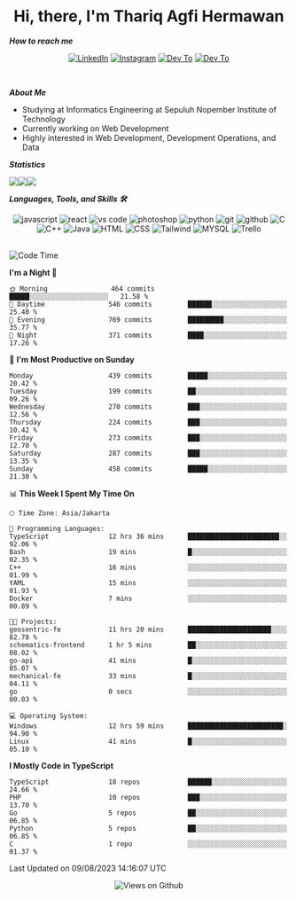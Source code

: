 <div align="center">
  <h1>Hi, there, I'm Thariq Agfi Hermawan</h1>
</div>


***How to reach me***
<p align='center'>
   <a href="https://www.linkedin.com/in/thariqagfihermawan" target="_blank"><img src="https://img.shields.io/badge/LinkedIn-0077B5?style=for-the-badge&logo=linkedin&logoColor=white" alt="LinkedIn"></a>
   <a href="https://www.instagram.com/thoriqagfi" target="_blank"><img src="https://img.shields.io/badge/Instagram-E4405F?style=for-the-badge&logo=instagram&logoColor=white" alt="Instagram"></a>
   <a href="https://medium.com/@thoriq.aghfi60" target="_blank"><img src="https://img.shields.io/badge/Medium-12100E?style=for-the-badge&logo=medium&logoColor=white" alt="Dev To"></a>
   <a href="https://linktr.ee/thoriqagfi" target="_blank"><img src="https://img.shields.io/badge/linktree-1de9b6?style=for-the-badge&logo=linktree&logoColor=white" alt="Dev To"></a>
</p>

<br>

***About Me***
- Studying at Informatics Engineering at Sepuluh Nopember Institute of Technology
- Currently working on Web Development
- Highly interested in Web Development, Development Operations, and Data

***Statistics***

<!-- [![GitHub Streak](http://github-readme-streak-stats.herokuapp.com?user=thoriqagfi&theme=dark)](https://git.io/streak-stats) -->

<div align="center">
  <div style="display: flex;">
    <img src="http://github-readme-streak-stats.herokuapp.com?user=thoriqagfi&theme=chartreuse-dark"/>
    <img src="https://github-readme-stats.vercel.app/api/top-langs/?username=thoriqagfi&layout=compact&&theme=chartreuse-dark&langs_count=8)](https://github.com/thoriqagfi"/>
    <img src="https://github-readme-stats.vercel.app/api?username=thoriqagfi&show_icons=true&theme=chartreuse-dark"/>
  </div>
</div>

<!-- [![Top Langs](https://github-readme-stats.vercel.app/api/top-langs/?username=thoriqagfi&layout=compact&&theme=chartreuse-dark&langs_count=8)](https://github.com/thoriqagfi)
< ![Agfi's GitHub stats](https://github-readme-stats.vercel.app/api?username=thoriqagfi&show_icons=true&theme=chartreuse-dark) -->

***Languages, Tools, and Skills 🛠***

  <div align="center">
    <img src="https://img.shields.io/badge/JavaScript-F7DF1E?style=for-the-badge&logo=javascript&logoColor=black" alt="javascript" />
    <img src="https://img.shields.io/badge/React-61DAFB?style=for-the-badge&logo=react&logoColor=black" alt="react" />
    <img src="https://img.shields.io/badge/vs%20code-007ACC?style=for-the-badge&logo=visual%20studio%20code&logoColor=white" alt="vs code" />
    <img src="https://img.shields.io/badge/adobe%20photoshop-31A8FF?style=for-the-badge&logo=adobe%20photoshop&logoColor=white" alt="photoshop" />
    <img src="https://img.shields.io/badge/python-3776AB?style=for-the-badge&logo=python&logoColor=white" alt="python" />
    <img src="https://img.shields.io/badge/Git-F05032?style=for-the-badge&logo=git&logoColor=white" alt="git" />
    <img src="https://img.shields.io/badge/GitHub-100000?style=for-the-badge&logo=github&logoColor=white" alt="github" />
    <img src="https://img.shields.io/badge/c-%2300599C.svg?style=for-the-badge&logo=c&logoColor=white" alt="C" />
    <img src="https://img.shields.io/badge/c++-%2300599C.svg?style=for-the-badge&logo=c%2B%2B&logoColor=white" alt="C++" />
    <img src="https://img.shields.io/badge/Java-ED8B00?style=for-the-badge&logo=java&logoColor=white" alt="Java"/>
    <img src="https://img.shields.io/badge/HTML5-E34F26?style=for-the-badge&logo=html5&logoColor=white" alt="HTML" />
    <img src="https://img.shields.io/badge/CSS-239120?&style=for-the-badge&logo=css3&logoColor=white" alt ="CSS" />
    <img src="https://img.shields.io/badge/tailwindcss-%2338B2AC.svg?style=for-the-badge&logo=tailwind-css&logoColor=white" alt="Tailwind" />
    <img src="https://img.shields.io/badge/MySQL-00000F?style=for-the-badge&logo=mysql&logoColor=white" alt="MYSQL" />
    <img src="https://img.shields.io/badge/Trello-%23026AA7.svg?style=for-the-badge&logo=Trello&logoColor=white" alt="Trello" />
  </div><br>

<!--START_SECTION:waka-->
![Code Time](http://img.shields.io/badge/Code%20Time-611%20hrs%203%20mins-blue)

**I'm a Night 🦉** 

```text
🌞 Morning                464 commits         █████░░░░░░░░░░░░░░░░░░░░   21.58 % 
🌆 Daytime                546 commits         ██████░░░░░░░░░░░░░░░░░░░   25.40 % 
🌃 Evening                769 commits         █████████░░░░░░░░░░░░░░░░   35.77 % 
🌙 Night                  371 commits         ████░░░░░░░░░░░░░░░░░░░░░   17.26 % 
```
📅 **I'm Most Productive on Sunday** 

```text
Monday                   439 commits         █████░░░░░░░░░░░░░░░░░░░░   20.42 % 
Tuesday                  199 commits         ██░░░░░░░░░░░░░░░░░░░░░░░   09.26 % 
Wednesday                270 commits         ███░░░░░░░░░░░░░░░░░░░░░░   12.56 % 
Thursday                 224 commits         ███░░░░░░░░░░░░░░░░░░░░░░   10.42 % 
Friday                   273 commits         ███░░░░░░░░░░░░░░░░░░░░░░   12.70 % 
Saturday                 287 commits         ███░░░░░░░░░░░░░░░░░░░░░░   13.35 % 
Sunday                   458 commits         █████░░░░░░░░░░░░░░░░░░░░   21.30 % 
```


📊 **This Week I Spent My Time On** 

```text
🕑︎ Time Zone: Asia/Jakarta

💬 Programming Languages: 
TypeScript               12 hrs 36 mins      ███████████████████████░░   92.06 % 
Bash                     19 mins             █░░░░░░░░░░░░░░░░░░░░░░░░   02.35 % 
C++                      16 mins             ░░░░░░░░░░░░░░░░░░░░░░░░░   01.99 % 
YAML                     15 mins             ░░░░░░░░░░░░░░░░░░░░░░░░░   01.93 % 
Docker                   7 mins              ░░░░░░░░░░░░░░░░░░░░░░░░░   00.89 % 

🐱‍💻 Projects: 
geosentric-fe            11 hrs 20 mins      █████████████████████░░░░   82.78 % 
schematics-frontend      1 hr 5 mins         ██░░░░░░░░░░░░░░░░░░░░░░░   08.02 % 
go-api                   41 mins             █░░░░░░░░░░░░░░░░░░░░░░░░   05.07 % 
mechanical-fe            33 mins             █░░░░░░░░░░░░░░░░░░░░░░░░   04.11 % 
go                       0 secs              ░░░░░░░░░░░░░░░░░░░░░░░░░   00.03 % 

💻 Operating System: 
Windows                  12 hrs 59 mins      ████████████████████████░   94.90 % 
Linux                    41 mins             █░░░░░░░░░░░░░░░░░░░░░░░░   05.10 % 
```

**I Mostly Code in TypeScript** 

```text
TypeScript               18 repos            ██████░░░░░░░░░░░░░░░░░░░   24.66 % 
PHP                      10 repos            ███░░░░░░░░░░░░░░░░░░░░░░   13.70 % 
Go                       5 repos             ██░░░░░░░░░░░░░░░░░░░░░░░   06.85 % 
Python                   5 repos             ██░░░░░░░░░░░░░░░░░░░░░░░   06.85 % 
C                        1 repo              ░░░░░░░░░░░░░░░░░░░░░░░░░   01.37 % 
```




 Last Updated on 09/08/2023 14:16:07 UTC
<!--END_SECTION:waka-->

<div align="center">
<img src="https://komarev.com/ghpvc/?username=thoriqagfi&color=blue" alt="Views on Github" />
</div>
